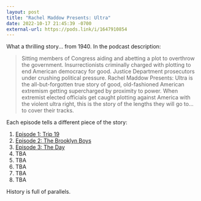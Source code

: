 ```yaml
---
layout: post
title: "Rachel Maddow Presents: Ultra"
date: 2022-10-17 21:45:39 -0700
external-url: https://pods.link/i/1647910854
---
```


What a thrilling story... from 1940. In the podcast description:

> Sitting members of Congress aiding and abetting a plot to overthrow the
> government. Insurrectionists criminally charged with plotting to end
> American democracy for good. Justice Department prosecutors under
> crushing political pressure. Rachel Maddow Presents: Ultra is the
> all-but-forgotten true story of good, old-fashioned American extremism
> getting supercharged by proximity to power. When extremist elected
> officials get caught plotting against America with the violent ultra
> right, this is the story of the lengths they will go to… to cover their
> tracks.

Each episode tells a different piece of the story:

1. [Episode 1: Trip 19](https://overcast.fm/+8n-KMqLqM)
2. [Episode 2: The Brooklyn Boys](https://overcast.fm/+8n-I9FV1M)
3. [Episode 3: The Day](https://overcast.fm/+8n-KRNZiY)
4. TBA
5. TBA
6. TBA
7. TBA
8. TBA

History is full of parallels.
